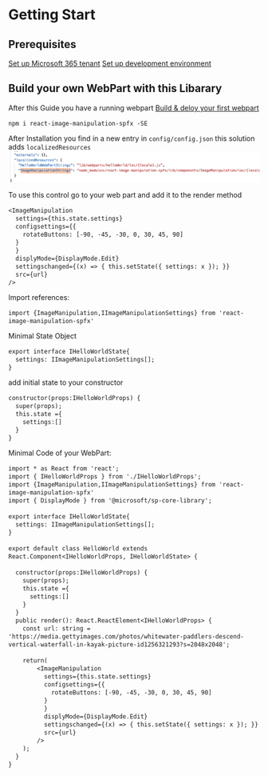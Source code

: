 # Getting Start

## Prerequisites

[Set up Microsoft 365 tenant](https://docs.microsoft.com/en-us/sharepoint/dev/spfx/set-up-your-developer-tenant)
[Set up development environment](https://docs.microsoft.com/en-us/sharepoint/dev/spfx/set-up-your-development-environment)

## Build your own WebPart with this Libarary

After this Guide you have a running webpart [Build & deloy your first webpart](https://docs.microsoft.com/en-us/sharepoint/dev/spfx/web-parts/get-started/build-a-hello-world-web-part)

```
npm i react-image-manipulation-spfx -SE
```

After Installation you find in a new entry in `config/config.json` this solution adds `localizedResources`
![config/config.json localizedResources](localizedResources.png)


To use this control go to your web part and add it to the render method
```
<ImageManipulation
  settings={this.state.settings}
  configsettings={{
    rotateButtons: [-90, -45, -30, 0, 30, 45, 90]
  }
  }
  displyMode={DisplayMode.Edit}
  settingschanged={(x) => { this.setState({ settings: x }); }}
  src={url}
/>
```

Import references:
```
import {ImageManipulation,IImageManipulationSettings} from 'react-image-manipulation-spfx'
```

Minimal State Object
```
export interface IHelloWorldState{
  settings: IImageManipulationSettings[];
}
```

add initial state to your constructor
```
constructor(props:IHelloWorldProps) {
  super(props);
  this.state ={
    settings:[]
  }
}
```

Minimal Code of your WebPart:
```
import * as React from 'react';
import { IHelloWorldProps } from './IHelloWorldProps';
import {ImageManipulation,IImageManipulationSettings} from 'react-image-manipulation-spfx'
import { DisplayMode } from '@microsoft/sp-core-library';

export interface IHelloWorldState{
  settings: IImageManipulationSettings[];
}

export default class HelloWorld extends React.Component<IHelloWorldProps, IHelloWorldState> {

  constructor(props:IHelloWorldProps) {
    super(props);
    this.state ={
      settings:[]
    }
  }
  public render(): React.ReactElement<IHelloWorldProps> {
    const url: string = 'https://media.gettyimages.com/photos/whitewater-paddlers-descend-vertical-waterfall-in-kayak-picture-id1256321293?s=2048x2048';

    return(
        <ImageManipulation
          settings={this.state.settings}
          configsettings={{
            rotateButtons: [-90, -45, -30, 0, 30, 45, 90]
          }
          }
          displyMode={DisplayMode.Edit}
          settingschanged={(x) => { this.setState({ settings: x }); }}
          src={url}
        />
    );
  }
}
```
